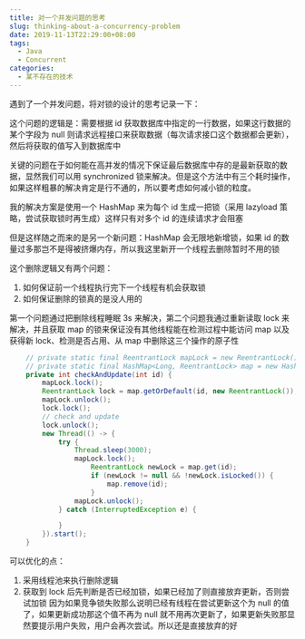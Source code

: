 ```yaml
---
title: 对一个并发问题的思考
slug: thinking-about-a-concurrency-problem
date: 2019-11-13T22:29:00+08:00
tags:
  - Java
  - Concurrent
categories:
  - 某不存在的技术
---
```


遇到了一个并发问题，将对锁的设计的思考记录一下：

这个问题的逻辑是：需要根据 id 获取数据库中指定的一行数据，如果这行数据的某个字段为 null 则请求远程接口来获取数据（每次请求接口这个数据都会更新），然后将获取的值写入到数据库中

关键的问题在于如何能在高并发的情况下保证最后数据库中存的是最新获取的数据，显然我们可以用 synchronized 锁来解决。但是这个方法中有三个耗时操作，如果这样粗暴的解决肯定是行不通的，所以要考虑如何减小锁的粒度。

我的解决方案是使用一个 HashMap 来为每个 id 生成一把锁（采用 lazyload 策略，尝试获取锁时再生成）这样只有对多个 id 的连续请求才会阻塞

但是这样随之而来的是另一个新问题：HashMap 会无限地新增锁，如果 id 的数量过多那岂不是得被挤爆内存，所以我这里新开一个线程去删除暂时不用的锁

这个删除逻辑又有两个问题：

1.  如何保证前一个线程执行完下一个线程有机会获取锁
2.  如何保证删除的锁真的是没人用的

第一个问题通过把删除线程睡眠 3s 来解决，第二个问题我通过重新读取 lock 来解决，并且获取 map 的锁来保证没有其他线程能在检测过程中能访问 map 以及获得新 lock、检测是否占用、从 map 中删除这三个操作的原子性

```java
	// private static final ReentrantLock mapLock = new ReentrantLock();
	// private static final HashMap<Long, ReentrantLock> map = new HashMap<>();
	private int checkAndUpdate(int id) {
        mapLock.lock();
        ReentrantLock lock = map.getOrDefault(id, new ReentrantLock());
        mapLock.unlock();
        lock.lock();
        // check and update
        lock.unlock();
        new Thread(() -> {
            try {
                Thread.sleep(3000);
                mapLock.lock();
                    ReentrantLock newLock = map.get(id);
                    if (newLock != null && !newLock.isLocked()) {
                        map.remove(id);
                    }
                mapLock.unlock();
            } catch (InterruptedException e) {

            }
        }).start();
    }
```

可以优化的点：

1.  采用线程池来执行删除逻辑
2.  获取到 lock 后先判断是否已经加锁，如果已经加了则直接放弃更新，否则尝试加锁
    因为如果竞争锁失败那么说明已经有线程在尝试更新这个为 null 的值了，如果更新成功那这个值不再为 null 就不用再次更新了，如果更新失败那显然要提示用户失败，用户会再次尝试。所以还是直接放弃的好
